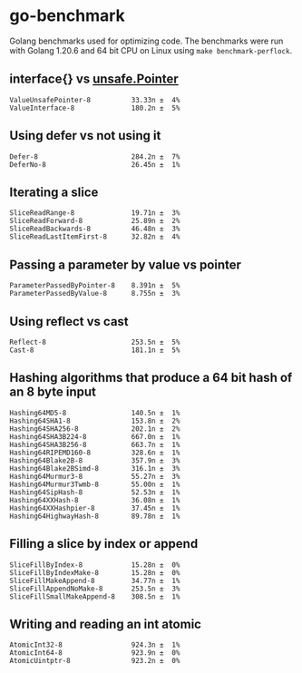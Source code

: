 # go-benchmark

Golang benchmarks used for optimizing code. The benchmarks were run with Golang 1.20.6 and 64 bit CPU on Linux using `make benchmark-perflock`.

## interface{} vs [unsafe.Pointer](https://golang.org/pkg/unsafe/#Pointer) 

```
ValueUnsafePointer-8          33.33n ±  4%
ValueInterface-8              180.2n ±  5%
```

## Using defer vs not using it

```
Defer-8                       284.2n ±  7%
DeferNo-8                     26.45n ±  1%
```

## Iterating a slice

```
SliceReadRange-8              19.71n ±  3%
SliceReadForward-8            25.89n ±  2%
SliceReadBackwards-8          46.48n ±  3%
SliceReadLastItemFirst-8      32.82n ±  4%
```

## Passing a parameter by value vs pointer

```
ParameterPassedByPointer-8    8.391n ±  5%
ParameterPassedByValue-8      8.755n ±  3%
```

## Using reflect vs cast

```
Reflect-8                     253.5n ±  5%
Cast-8                        181.1n ±  5%
```

## Hashing algorithms that produce a 64 bit hash of an 8 byte input

```
Hashing64MD5-8                140.5n ±  1%
Hashing64SHA1-8               153.8n ±  2%
Hashing64SHA256-8             202.1n ±  2%
Hashing64SHA3B224-8           667.0n ±  1%
Hashing64SHA3B256-8           663.7n ±  1%
Hashing64RIPEMD160-8          328.6n ±  1%
Hashing64Blake2B-8            357.9n ±  3%
Hashing64Blake2BSimd-8        316.1n ±  3%
Hashing64Murmur3-8            55.27n ±  3%
Hashing64Murmur3Twmb-8        55.00n ±  1%
Hashing64SipHash-8            52.53n ±  1%
Hashing64XXHash-8             36.08n ±  1%
Hashing64XXHashpier-8         37.45n ±  1%
Hashing64HighwayHash-8        89.78n ±  1%
```

## Filling a slice by index or append

```
SliceFillByIndex-8            15.28n ±  0%
SliceFillByIndexMake-8        15.28n ±  0%
SliceFillMakeAppend-8         34.77n ±  1%
SliceFillAppendNoMake-8       253.5n ±  3%
SliceFillSmallMakeAppend-8    308.5n ±  1%
```

## Writing and reading an int atomic

```
AtomicInt32-8                 924.3n ±  1%
AtomicInt64-8                 923.9n ±  0%
AtomicUintptr-8               923.2n ±  0%
```
